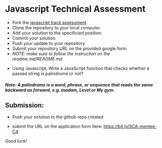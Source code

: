 # Javascript Technical Assessment  


* Fork the [javascript track assessment](https://github.com/she-code-africa/javascript-ta).
* Clone the repository to your local computer.
* Add your solution to the specificied position.
* Commit your solution.
* Push your update to your repository.
* Submit your repository URL on the provided google form.
* _NOTE: make sure to follow the instruction on the readme.md/README.md_

- Using Javascript,  Write a JavaScript function that checks whether a passed string is palindrome or not?
#####   **Note:** A palindrome is a word, phrase, or sequence that reads the same backward as forward, e.g. madam, Level or My gym.

## Submission: 

- Push your solution to the github repo created

- submit the URL on the application form here: https://bit.ly/SCA-mentee-C4

*Good luck!*
